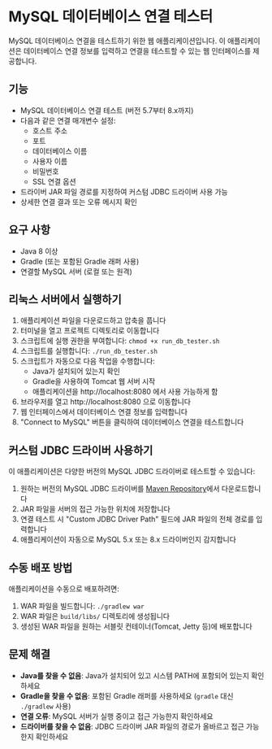 # MySQL 데이터베이스 연결 테스터

MySQL 데이터베이스 연결을 테스트하기 위한 웹 애플리케이션입니다. 이 애플리케이션은 데이터베이스 연결 정보를 입력하고 연결을 테스트할 수 있는 웹 인터페이스를 제공합니다.

## 기능

- MySQL 데이터베이스 연결 테스트 (버전 5.7부터 8.x까지)
- 다음과 같은 연결 매개변수 설정:
  - 호스트 주소
  - 포트
  - 데이터베이스 이름
  - 사용자 이름
  - 비밀번호
  - SSL 연결 옵션
- 드라이버 JAR 파일 경로를 지정하여 커스텀 JDBC 드라이버 사용 가능
- 상세한 연결 결과 또는 오류 메시지 확인

## 요구 사항

- Java 8 이상
- Gradle (또는 포함된 Gradle 래퍼 사용)
- 연결할 MySQL 서버 (로컬 또는 원격)

## 리눅스 서버에서 실행하기

1. 애플리케이션 파일을 다운로드하고 압축을 풉니다
2. 터미널을 열고 프로젝트 디렉토리로 이동합니다
3. 스크립트에 실행 권한을 부여합니다: `chmod +x run_db_tester.sh`
4. 스크립트를 실행합니다: `./run_db_tester.sh`
5. 스크립트가 자동으로 다음 작업을 수행합니다:
   - Java가 설치되어 있는지 확인
   - Gradle을 사용하여 Tomcat 웹 서버 시작
   - 애플리케이션을 http://localhost:8080 에서 사용 가능하게 함
6. 브라우저를 열고 http://localhost:8080 으로 이동합니다
7. 웹 인터페이스에서 데이터베이스 연결 정보를 입력합니다
8. "Connect to MySQL" 버튼을 클릭하여 데이터베이스 연결을 테스트합니다

## 커스텀 JDBC 드라이버 사용하기

이 애플리케이션은 다양한 버전의 MySQL JDBC 드라이버로 테스트할 수 있습니다:

1. 원하는 버전의 MySQL JDBC 드라이버를 [Maven Repository](https://mvnrepository.com/artifact/mysql/mysql-connector-java)에서 다운로드합니다
2. JAR 파일을 서버의 접근 가능한 위치에 저장합니다
3. 연결 테스트 시 "Custom JDBC Driver Path" 필드에 JAR 파일의 전체 경로를 입력합니다
4. 애플리케이션이 자동으로 MySQL 5.x 또는 8.x 드라이버인지 감지합니다

## 수동 배포 방법

애플리케이션을 수동으로 배포하려면:

1. WAR 파일을 빌드합니다: `./gradlew war`
2. WAR 파일은 `build/libs/` 디렉토리에 생성됩니다
3. 생성된 WAR 파일을 원하는 서블릿 컨테이너(Tomcat, Jetty 등)에 배포합니다

## 문제 해결

- **Java를 찾을 수 없음**: Java가 설치되어 있고 시스템 PATH에 포함되어 있는지 확인하세요
- **Gradle을 찾을 수 없음**: 포함된 Gradle 래퍼를 사용하세요 (`gradle` 대신 `./gradlew` 사용)
- **연결 오류**: MySQL 서버가 실행 중이고 접근 가능한지 확인하세요
- **드라이버를 찾을 수 없음**: JDBC 드라이버 JAR 파일의 경로가 올바르고 접근 가능한지 확인하세요
